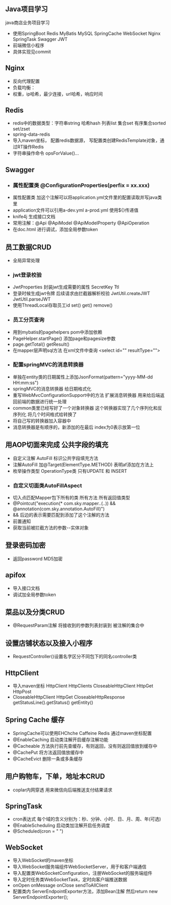 ## Java项目学习

java商店业务项目学习

- 使用SpringBoot Redis MyBatis MySQL SpringCache WebSocket Nginx SpringTask Swagger JWT 
- 前端微信小程序
- 具体实现见commit

## Nginx

- 反向代理配置
- 负载均衡： 
- 权重，ip哈希，最少连接，url哈希，响应时间


## Redis

- redis中的数据类型：字符串string 哈希hash 列表list 集合set 有序集合sorted set/zset
- spring-data-redis
- 导入maven坐标， 配置redis数据源， 写配置类创建RedisTemplate对象，通过RT操作Redis 
- 字符串操作命令 opsForValue()...


## Swagger

- ### 属性配置类 @ConfigurationProperties(perfix = xx.xxx)
- 属性配置类 加这个注解可以将application.yml文件里的配置读取并写java类里
- application文件可以引用a-dev.yml a-prod.yml 使用\${}传递值
- knife4j 生成接口文档
- 常用注解：@Api @ApiModel @ApiModelProperty @ApiOperation
- 在doc.html 进行调试，添加全局参数token


## 员工数据CRUD

- 全局异常处理
- ### jwt登录校验
- JwtProperties 封装jwt生成需要的属性 SecretKey Ttl
- 登录时候生成jwt令牌 后续请求由拦截器解析校验 JwtUtil.createJWT JwtUtil.parseJWT
- 使用ThreadLocal存取员工id  set() get() remove()
- ### 员工分页查询 
- 用到mybatis的pagehelpers  pom中添加依赖
- PageHelper.startPage() 添加page和pagesize参数
- page.getTotal()   getResult()
- 在mapper层声明sql方法 在xml文件中查询 \<select id="" resultType="">
- ### 配置springMVC的消息转换器
- 单独在entity类的日期属性上添加JsonFormat(pattern="yyyy-MM-dd HH:mm:ss")
- springMVC的消息转换器 给日期格式化
- 重写WebMvcConfigurationSupport中的方法 扩展消息转换器 用来给后端返回前端的数据进行统一处理
- common类里已经写好了一个对象转换器 这个转换器实现了几个序列化和反序列化 将几个时间格式给转换了 
- 将自己写的转换器加入容器中 
- 消息转换器是有顺序的，新添加的在最后 index为0表示放第一位


## 用AOP切面来完成 公共字段的填充

- 自定义注解 AutoFill 标识公共字段填充方法
- 注解AutoFill 加@Target(ElementType.METHOD) 表明af添加在方法上
- 枚举操作类型 OperationType类 只有UPDATE 和 INSERT
- ### 自定义切面类AutoFillAspect 
- 切入点匹配Mapper包下所有的类 所有方法 所有返回值类型
- @Pointcut("execution(* com.sky.mapper.*.*(..)) && @annotation(com.sky.annotation.AutoFill)")
- \&& 后边的表示需要匹配到添加了这个注解的方法
- 前置通知
- 获取当前被拦截方法的参数--实体对象


## 登录密码加密

- 返回password MD5加密


## apifox

- 导入接口文档
- 调试加全局参数token




## 菜品以及分类CRUD

- @RequestParam注解 将接收到的参数列表封装到 被注解的集合中


## 设置店铺状态以及接入小程序

- RequestController()设置名字区分不同包下的同名controller类


## HttpClient

- 导入maven坐标
HttpClient HttpClients CloseableHttpClient HttpGet HttpPost
- CloseableHttpClient HttpGet CloseableHttpResponse getStatusLine().getStatus() getEntity()




## Spring Cache 缓存

- SpringCache可以使用EHChche Caffeine Redis 通过maven坐标配置
- @EnableCaching 启动类注解开启缓存注解功能
- @Cacheable 方法执行前先查缓存，有则返回，没有则返回值放到缓存中
- @CachePut 将方法返回值放缓存中
- @CacheEvict 删除一条或多条缓存


## 用户购物车，下单，地址本CRUD



- coplar内网穿透 用来微信向后端推送支付结果请求


## SpringTask

- cron表达式 每个域的含义分别为：秒、分钟、小时、日、月、周、年(可选)
- @EnableScheduling 启动类加注解开启任务调度
- @Scheduled(cron = "  ")





## WebSocket

- 导入WebSocket的maven坐标
- 导入WebSocket服务端组件WebSocketServer，用于和客户端通信
- 导入配置类WebSocketConfiguration，注册WebSocket的服务端组件
- 导入定时任务类WebSocketTask，定时向客户端推送数据
- onOpen onMessage onClose sendToAllClient
- 配置类内 ServerEndpointExporter方法，添加Bean注解 然后return new ServerEndpointExporter();
